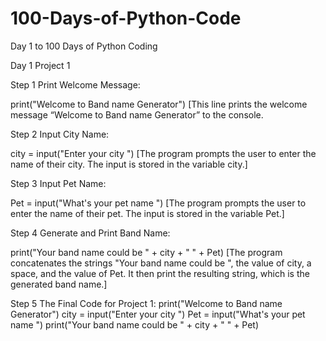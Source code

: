 # 100-Days-of-Python-Code
Day 1 to 100 Days of Python Coding

Day 1 Project 1

Step 1 Print Welcome Message:

print("Welcome to Band name Generator")  [This line prints the welcome message “Welcome to Band name Generator” to the console.

Step 2 Input City Name:

city = input("Enter your city ")  [The program prompts the user to enter the name of their city. The input is stored in the variable city.]

Step 3 Input Pet Name:

Pet = input("What's your pet name ")  [The program prompts the user to enter the name of their pet. The input is stored in the variable Pet.]

Step 4 Generate and Print Band Name:

print("Your band name could be " + city + " " + Pet)  [The program concatenates the strings "Your band name could be ", the value of city, a space, and the value of Pet. It then print                                                          the resulting string, which is the generated band name.]

                                                                  
Step 5 The Final Code for Project 1:
print("Welcome to Band name Generator")
city = input("Enter your city ")
Pet = input("What's your pet name ")
print("Your band name could be " + city + " " + Pet)
